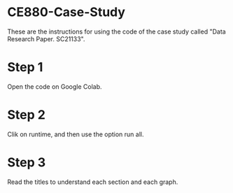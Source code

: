 # CE880-Case-Study
These are the instructions for using the code of the case study called "Data Research Paper. SC21133". 
# Step 1 
Open the code on Google Colab.
# Step 2
Clik on runtime, and then use the option run all.
# Step 3
Read the titles to understand each section and each graph. 
